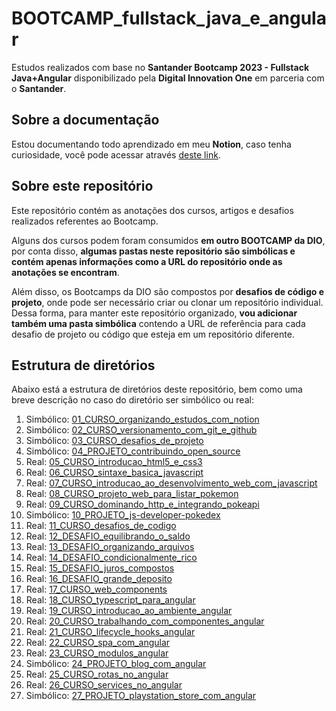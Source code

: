 # BOOTCAMP_fullstack_java_e_angular

Estudos realizados com base no **Santander Bootcamp 2023 - Fullstack Java+Angular** disponibilizado pela **Digital Innovation One** em parceria com o **Santander**.

## Sobre a documentação

Estou documentando todo aprendizado em meu **Notion**, caso tenha curiosidade, você pode acessar através [deste link](https://marlonprado04.notion.site/Santander-Bootcamp-2023-Fullstack-Java-Angular-c34a45b6c201403db3aeac2a04333dce?pvs=4).

## Sobre este repositório

Este repositório contém as anotações dos cursos, artigos e desafios realizados referentes ao Bootcamp.

Alguns dos cursos podem foram consumidos **em outro BOOTCAMP da DIO**, por conta disso, **algumas pastas neste repositório são simbólicas e contém apenas informações como a URL do repositório onde as anotações se encontram**.

Além disso, os Bootcamps da DIO são compostos por **desafios de código e projeto**, onde pode ser necessário criar ou clonar um repositório individual. Dessa forma, para manter este repositório organizado, **vou adicionar também uma pasta simbólica** contendo a URL de referência para cada desafio de projeto ou código que esteja em um repositório diferente.

## Estrutura de diretórios

Abaixo está a estrutura de diretórios deste repositório, bem como uma breve descrição no caso do diretório ser simbólico ou real:

01. Simbólico: [01_CURSO_organizando_estudos_com_notion](./01_CURSO_organizando_estudos_com_notion/)
02. Simbólico: [02_CURSO_versionamento_com_git_e_github](./02_CURSO_versionamento_com_git_e_github/)
03. Simbólico: [03_CURSO_desafios_de_projeto](./03_CURSO_desafios_de_projeto/)
04. Simbólico: [04_PROJETO_contribuindo_open_source](./04_PROJETO_contribuindo_open_source/)
05. Real: [05_CURSO_introducao_html5_e_css3](./05_CURSO_introducao_html5_e_css3/)
06. Real: [06_CURSO_sintaxe_basica_javascript](./06_CURSO_sintaxe_basica_javascript/)
07. Real: [07_CURSO_introducao_ao_desenvolvimento_web_com_javascript](./07_CURSO_introducao_ao_desenvolvimento_web_com_javascript/)
08. Real: [08_CURSO_projeto_web_para_listar_pokemon](./08_CURSO_projeto_web_para_listar_pokemon/)
09. Real: [09_CURSO_dominando_http_e_integrando_pokeapi](./09_CURSO_dominando_http_e_integrando_pokeapi/)
10. Simbólico: [10_PROJETO_js-developer-pokedex](./10_PROJETO_js-developer-pokedex/)
11. Real: [11_CURSO_desafios_de_codigo](./11_CURSO_desafios_de_codigo/)
12. Real: [12_DESAFIO_equilibrando_o_saldo](./12_DESAFIO_equilibrando_o_saldo/)
13. Real: [13_DESAFIO_organizando_arquivos](./13_DESAFIO_organizando_arquivos/)
14. Real: [14_DESAFIO_condicionalmente_rico](./14_DESAFIO_condicionalmente_rico/)
15. Real: [15_DESAFIO_juros_compostos](./15_DESAFIO_juros_compostos/)
16. Real: [16_DESAFIO_grande_deposito](./16_DESAFIO_grande_deposito/)
17. Real: [17_CURSO_web_components](./17_CURSO_web_components/)
18. Real: [18_CURSO_typescript_para_angular](./18_CURSO_typescript_para_angular/)
19. Real: [19_CURSO_introducao_ao_ambiente_angular](./19_CURSO_introducao_ao_ambiente_angular/)
20. Real: [20_CURSO_trabalhando_com_componentes_angular](./20_CURSO_trabalhando_com_componentes_angular)
21. Real: [21_CURSO_lifecycle_hooks_angular](./21_CURSO_lifecycle_hooks_angular)
22. Real: [22_CURSO_spa_com_angular](./22_CURSO_spa_com_angular)
23. Real: [23_CURSO_modulos_angular](./23_CURSO_modulos_angular)
24. Simbólico: [24_PROJETO_blog_com_angular](./24_PROJETO_blog_com_angular)
25. Real: [25_CURSO_rotas_no_angular](./25_CURSO_rotas_no_angular)
26. Real: [26_CURSO_services_no_angular](./26_CURSO_services_no_angular)
27. Simbólico: [27_PROJETO_playstation_store_com_angular](./27_PROJETO_playstation_store_com_angular)
